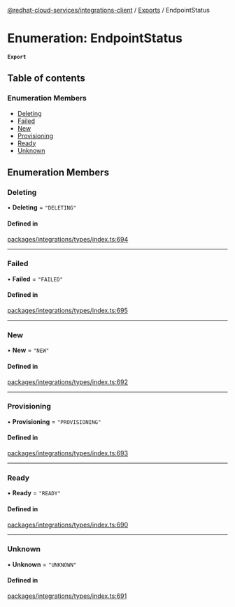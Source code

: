 [@redhat-cloud-services/integrations-client](../README.md) / [Exports](../modules.md) / EndpointStatus

# Enumeration: EndpointStatus

**`Export`**

## Table of contents

### Enumeration Members

- [Deleting](EndpointStatus.md#deleting)
- [Failed](EndpointStatus.md#failed)
- [New](EndpointStatus.md#new)
- [Provisioning](EndpointStatus.md#provisioning)
- [Ready](EndpointStatus.md#ready)
- [Unknown](EndpointStatus.md#unknown)

## Enumeration Members

### Deleting

• **Deleting** = ``"DELETING"``

#### Defined in

[packages/integrations/types/index.ts:694](https://github.com/RedHatInsights/javascript-clients/blob/master/packages/integrations/types/index.ts#L694)

___

### Failed

• **Failed** = ``"FAILED"``

#### Defined in

[packages/integrations/types/index.ts:695](https://github.com/RedHatInsights/javascript-clients/blob/master/packages/integrations/types/index.ts#L695)

___

### New

• **New** = ``"NEW"``

#### Defined in

[packages/integrations/types/index.ts:692](https://github.com/RedHatInsights/javascript-clients/blob/master/packages/integrations/types/index.ts#L692)

___

### Provisioning

• **Provisioning** = ``"PROVISIONING"``

#### Defined in

[packages/integrations/types/index.ts:693](https://github.com/RedHatInsights/javascript-clients/blob/master/packages/integrations/types/index.ts#L693)

___

### Ready

• **Ready** = ``"READY"``

#### Defined in

[packages/integrations/types/index.ts:690](https://github.com/RedHatInsights/javascript-clients/blob/master/packages/integrations/types/index.ts#L690)

___

### Unknown

• **Unknown** = ``"UNKNOWN"``

#### Defined in

[packages/integrations/types/index.ts:691](https://github.com/RedHatInsights/javascript-clients/blob/master/packages/integrations/types/index.ts#L691)
